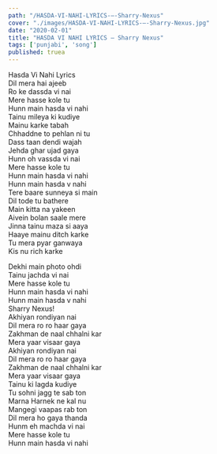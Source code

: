 ```yaml
---
path: "/HASDA-VI-NAHI-LYRICS-–-Sharry-Nexus"
cover: "./images/HASDA-VI-NAHI-LYRICS-–-Sharry-Nexus.jpg"
date: "2020-02-01"
title: "HASDA VI NAHI LYRICS – Sharry Nexus"
tags: ['punjabi', 'song']
published: truea
---
```

  
Hasda Vi Nahi Lyrics  
Dil mera hai ajeeb  
Ro ke dassda vi nai  
Mere hasse kole tu  
Hunn main hasda vi nahi  
Tainu mileya ki kudiye  
Mainu karke tabah  
Chhaddne to pehlan ni tu  
Dass taan dendi wajah  
Jehda ghar ujad gaya  
Hunn oh vassda vi nai  
Mere hasse kole tu  
Hunn main hasda vi nahi  
Hunn main hasda v nahi  
Tere baare sunneya si main  
Dil tode tu bathere  
Main kitta na yakeen  
Aivein bolan saale mere  
Jinna tainu maza si aaya  
Haaye mainu ditch karke  
Tu mera pyar ganwaya  
Kis nu rich karke  
  
  
  
  
  
  
Dekhi main photo ohdi  
Tainu jachda vi nai  
Mere hasse kole tu  
Hunn main hasda vi nahi  
Hunn main hasda v nahi  
Sharry Nexus!  
Akhiyan rondiyan nai  
Dil mera ro ro haar gaya  
Zakhman de naal chhalni kar  
Mera yaar visaar gaya  
Akhiyan rondiyan nai  
Dil mera ro ro haar gaya  
Zakhman de naal chhalni kar  
Mera yaar visaar gaya  
Tainu ki lagda kudiye  
Tu sohni jagg te sab ton  
Marna Harnek ne kal nu  
Mangegi vaapas rab ton  
Dil mera ho gaya thanda  
Hunm eh machda vi nai  
Mere hasse kole tu  
Hunn main hasda vi nahi  
